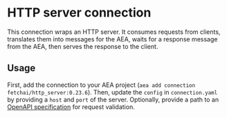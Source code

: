 # HTTP server connection

This connection wraps an HTTP server. It consumes requests from clients, translates them into messages for the AEA, waits for a response message from the AEA, then serves the response to the client.

## Usage

First, add the connection to your AEA project (`aea add connection fetchai/http_server:0.23.6`). Then, update the `config` in `connection.yaml` by providing a `host` and `port` of the server. Optionally, provide a path to an [OpenAPI specification](https://swagger.io/docs/specification/about/) for request validation.
